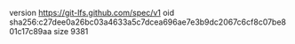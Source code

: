 version https://git-lfs.github.com/spec/v1
oid sha256:c27dee0a26bc03a4633a5c7dcea696ae7e3b9dc2067c6cf8c07be801c17c89aa
size 9381

